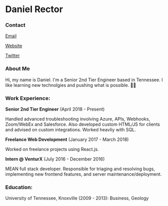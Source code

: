# Daniel Rector

### Contact

[Email](mailto:rector.danielk@gmail.com?subject=Hello&body=Hi)

[Website](https://danielkrector.com)

[Twitter](https://twitter.com/danielkrector)

### About Me

Hi, my name is Daniel. I'm a Senior 2nd Tier Engineer based in Tennessee. I like learning new technolgies and pushing what is possible. 👍🏻

### Work Experience:

**Senior 2nd Tier Engineer** (April 2018 - Present)

Handled advanced troubleshooting involving Azure, APIs, Webhooks, Zoom/WebEx and Salesforce. Also developed custom HTML/JS for clients and advised on custom integrations. Worked heavliy with SQL.

**Freelance Web Development** (January 2017 - March 2018)

Worked on freelance projects using React.js. 

**Intern @ VenturX** (July 2016 - December 2016)

MEAN full stack developer. Responsible for triaging and resolving bugs, implementing new frontend features, and server maintenance/deployment.

### Education:

University of Tennessee, Knoxville (2009 - 2013):
	Business, Geology
